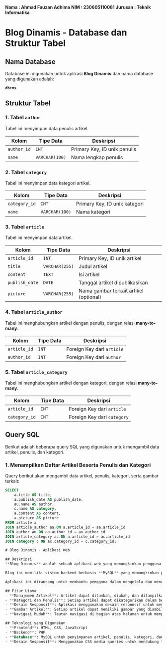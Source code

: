 **Nama : Ahmad Fauzan Adhima**
**NIM : 230605110081**
**Jurusan : Teknik Informatika**

# Blog Dinamis - Database dan Struktur Tabel

## Nama Database
Database ini digunakan untuk aplikasi **Blog Dinamis** dan nama database yang digunakan adalah:

**`dbcms`**

## Struktur Tabel

### 1. **Tabel `author`**
Tabel ini menyimpan data penulis artikel.

| Kolom       | Tipe Data     | Deskripsi                          |
|-------------|---------------|------------------------------------|
| `author_id` | `INT`         | Primary Key, ID unik penulis      |
| `name`      | `VARCHAR(100)`| Nama lengkap penulis              |

### 2. **Tabel `category`**
Tabel ini menyimpan data kategori artikel.

| Kolom        | Tipe Data     | Deskripsi                           |
|--------------|---------------|-------------------------------------|
| `category_id`| `INT`         | Primary Key, ID unik kategori       |
| `name`       | `VARCHAR(100)`| Nama kategori                       |

### 3. **Tabel `article`**
Tabel ini menyimpan data artikel.

| Kolom         | Tipe Data    | Deskripsi                          |
|---------------|--------------|------------------------------------|
| `article_id`  | `INT`        | Primary Key, ID unik artikel       |
| `title`       | `VARCHAR(255)`| Judul artikel                     |
| `content`     | `TEXT`       | Isi artikel                        |
| `publish_date`| `DATE`       | Tanggal artikel dipublikasikan     |
| `picture`     | `VARCHAR(255)`| Nama gambar terkait artikel (optional) |

### 4. **Tabel `article_author`**
Tabel ini menghubungkan artikel dengan penulis, dengan relasi **many-to-many**.

| Kolom         | Tipe Data    | Deskripsi                           |
|---------------|--------------|-------------------------------------|
| `article_id`  | `INT`        | Foreign Key dari `article`         |
| `author_id`   | `INT`        | Foreign Key dari `author`          |

### 5. **Tabel `article_category`**
Tabel ini menghubungkan artikel dengan kategori, dengan relasi **many-to-many**.

| Kolom          | Tipe Data    | Deskripsi                           |
|----------------|--------------|-------------------------------------|
| `article_id`   | `INT`        | Foreign Key dari `article`         |
| `category_id`  | `INT`        | Foreign Key dari `category`        |

## Query SQL

Berikut adalah beberapa query SQL yang digunakan untuk mengambil data artikel, penulis, dan kategori.

### 1. **Menampilkan Daftar Artikel Beserta Penulis dan Kategori**
Query berikut akan mengambil data artikel, penulis, kategori, serta gambar terkait:

```sql
SELECT 
    a.title AS title,
    a.publish_date AS publish_date,
    au.name AS author,
    c.name AS category,
    a.content AS content,
    a.picture AS picture
FROM article a
JOIN article_author aa ON a.article_id = aa.article_id
JOIN author au ON aa.author_id = au.author_id
JOIN article_category ac ON a.article_id = ac.article_id
JOIN category c ON ac.category_id = c.category_id;

# Blog Dinamis - Aplikasi Web

## Deskripsi
**Blog Dinamis** adalah sebuah aplikasi web yang memungkinkan pengguna untuk membaca artikel-artikel yang dikelola melalui basis data. Aplikasi ini dirancang untuk menampilkan artikel dengan informasi terkait seperti penulis, kategori, tanggal publikasi, dan gambar. Artikel dapat dikategorikan dalam berbagai topik, dan setiap artikel dapat memiliki beberapa penulis dan kategori yang terhubung.

Blog ini memiliki sistem backend berbasis **MySQL** yang memungkinkan pengelolaan artikel, kategori, penulis, dan gambar yang terkait. Semua data disimpan dalam tabel-tabel terstruktur dengan relasi **many-to-many** antara artikel, penulis, dan kategori.

Aplikasi ini dirancang untuk membantu pengguna dalam mengelola dan menampilkan artikel-artikel dengan tampilan yang responsif dan estetis. Pengguna dapat menikmati pengalaman membaca artikel yang terstruktur, dan navigasi antar artikel menjadi mudah dan menyenangkan.

## Fitur Utama
- **Manajemen Artikel**: Artikel dapat ditambah, diubah, dan ditampilkan dengan informasi yang terstruktur, seperti judul, konten, tanggal publikasi, penulis, dan kategori.
- **Kategori dan Penulis**: Setiap artikel dapat dikategorikan dalam beberapa kategori, dan dapat memiliki beberapa penulis yang menghubungkannya.
- **Desain Responsif**: Aplikasi menggunakan desain responsif untuk memastikan tampilan artikel yang optimal di berbagai perangkat (desktop, tablet, dan ponsel).
- **Gambar Artikel**: Setiap artikel dapat memiliki gambar yang diambil dari file lokal atau disimpan dalam basis data, memberikan nilai estetika dan visual.
- **Navigasi Mudah**: Tautan navigasi di bagian atas halaman untuk mempermudah akses ke bagian-bagian tertentu dalam aplikasi, seperti halaman utama, kategori, atau halaman lainnya.

## Teknologi yang Digunakan
- **Frontend**: HTML, CSS, JavaScript
- **Backend**: PHP
- **Database**: MySQL untuk penyimpanan artikel, penulis, kategori, dan gambar
- **Desain Responsif**: Menggunakan CSS media queries untuk mendukung tampilan pada berbagai perangkat


